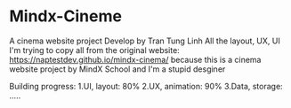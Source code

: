 # Mindx-Cineme
A cinema website project
Develop by Tran Tung Linh
All the layout, UX, UI I'm trying to copy all from the original website: https://naptestdev.github.io/mindx-cinema/ because this is a cinema website project by MindX School and I'm a stupid desginer

Building progress:
1.UI, layout: 80%
2.UX, animation: 90%
3.Data, storage: .....


